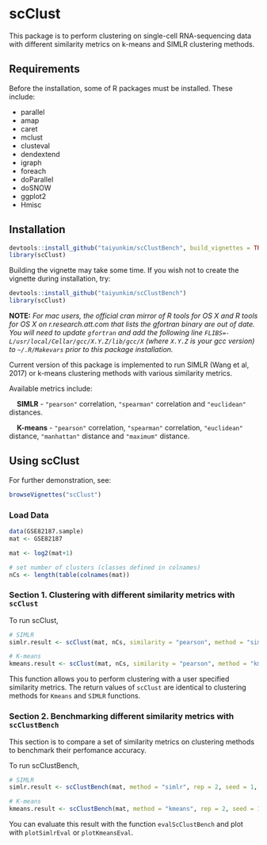 # scClust

This package is to perform clustering on single-cell RNA-sequencing data with different similarity metrics on k-means and SIMLR clustering methods.

## Requirements

Before the installation, some of R packages must be installed.
These include:

* parallel
* amap
* caret
* mclust
* clusteval
* dendextend
* igraph
* foreach
* doParallel
* doSNOW
* ggplot2
* Hmisc 


## Installation


```r
devtools::install_github("taiyunkim/scClustBench", build_vignettes = TRUE)
library(scClust)
```

Building the vignette may take some time. If you wish not to create the vignette during installation, try:

```r
devtools::install_github("taiyunkim/scClustBench")
library(scClust)
```

**NOTE:** *For mac users, the official cran mirror of R tools for OS X and R tools for OS X on r.research.att.com that lists the gfortran binary are out of date. You will need to update `gfortran` and add the following line `FLIBS=-L/usr/local/Cellar/gcc/X.Y.Z/lib/gcc/X` (where `X.Y.Z` is your gcc version) to `~/.R/Makevars` prior to this package installation.* 

Current version of this package is implemented to run SIMLR (Wang et al, 2017) or k-means clustering methods with various similarity metrics.

Available metrics include:

&nbsp;&nbsp;&nbsp;&nbsp;**SIMLR** - `"pearson"` correlation, `"spearman"` correlation and `"euclidean"` distances.

&nbsp;&nbsp;&nbsp;&nbsp;**K-means** - `"pearson"` correlation, `"spearman"` correlation, `"euclidean"` distance, `"manhattan"` distance and `"maximum"` distance.



## Using scClust

For further demonstration, see:

```r
browseVignettes("scClust")
```

### Load Data

```r
data(GSE82187.sample)
mat <- GSE82187

mat <- log2(mat+1)

# set number of clusters (classes defined in colnames)
nCs <- length(table(colnames(mat))
```

### Section 1. Clustering with different similarity metrics with `scClust`

To run scClust, 

```r
# SIMLR
simlr.result <- scClust(mat, nCs, similarity = "pearson", method = "simlr", seed = 1, cores.ratio = 0)

# K-means
kmeans.result <- scClust(mat, nCs, similarity = "pearson", method = "kmeans", seed = 1, nstart = 10, iter.max = 10)
```

This function allows you to perform clustering with a user specified similarity metrics. The return values of `scClust` are identical to clustering methods for `Kmeans` and `SIMLR` functions.


### Section 2. Benchmarking different similarity metrics with `scClustBench`

This section is to compare a set of similarity metrics on clustering methods to benchmark their perfomance accuracy.

To run scClustBench,

```r
# SIMLR
simlr.result <- scClustBench(mat, method = "simlr", rep = 2, seed = 1, cores = 1, cores.ratio = 0)

# K-means
kmeans.result <- scClustBench(mat, method = "kmeans", rep = 2, seed = 1, cores = 1, nstart = 10, iter.max = 10)
```


You can evaluate this result with the function `evalScClustBench` and plot with `plotSimlrEval` or `plotKmeansEval`.





